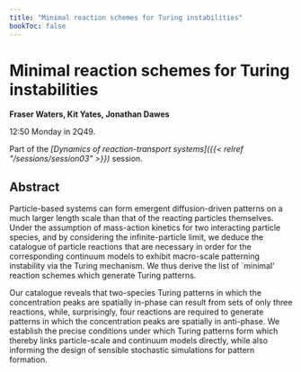 ```yaml
---
title: "Minimal reaction schemes for Turing instabilities"
bookToc: false
---
```


# Minimal reaction schemes for Turing instabilities

**Fraser Waters, Kit Yates, Jonathan Dawes**

12:50 Monday in 2Q49.

Part of the *[Dynamics of reaction-transport systems]({{< relref "/sessions/session03" >}})* session.

## Abstract

Particle-based systems can form emergent diffusion-driven patterns on a much larger length scale than that of the reacting particles themselves. Under the assumption of mass-action kinetics for two interacting particle species, and by considering the infinite-particle limit, we deduce the catalogue of particle reactions that are necessary in order for the corresponding continuum models to exhibit macro-scale patterning instability via the Turing mechanism. We thus derive the list of `minimal' reaction schemes which generate Turing patterns.

Our catalogue reveals that two-species Turing patterns in which the concentration peaks are spatially in-phase can result from sets of only three reactions, while, surprisingly, four reactions are required to generate patterns in which the concentration peaks are spatially in anti-phase. We establish the precise conditions under which Turing patterns form which thereby links particle-scale and continuum models directly, while also informing the design of sensible stochastic simulations for pattern formation.


